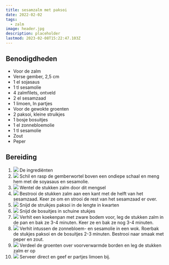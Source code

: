 ```yaml
---
title: sesamzalm met paksoi
date: 2022-02-02
tags:
  - zalm
image: header.jpg
description: placeholder
lastmod: 2023-02-08T15:22:47.103Z
---
```


## Benodigdheden

-   Voor de zalm
-   Verse gember, 2,5 cm 
-   1  el sojasaus 
-   1  tl sesamolie 
-   4  zalmfilets, ontveld 
-   2  el sesamzaad 
-   1  limoen, In partjes 
-   Voor de gewokte groenten
-   2  paksoi, kleine struikjes 
-   1  bosje bosuitjes 
-   1  el zonnebloemolie 
-   1  tl sesamolie 
-   Zout 
-   Peper 

## Bereiding

1.  ![](https://cinc-prod-west.s3.amazonaws.com/media/user-images/thumbs/1000_1000_nocrop/pxPGagymTW.jpg)  De ingrediënten 
2.  ![](https://cinc-prod-west.s3.amazonaws.com/media/user-images/thumbs/1000_1000_nocrop/m8gPYM2ie5.jpg)  Schil en rasp de gemberwortel boven een ondiepe schaal en meng hem met de soyasaus en sesamolie. 
3.  ![](https://cinc-prod-west.s3.amazonaws.com/media/user-images/thumbs/1000_1000_nocrop/8qgNQASGzZ.jpg)  Wentel de stukken zalm door dit mengsel 
4.  ![](https://cinc-prod-west.s3.amazonaws.com/media/user-images/thumbs/1000_1000_nocrop/MuHNYxVPdX.jpg)  Bestrooi de stukken zalm aan een kant met de helft van het sesamzaad. Keer ze om en strooi de rest van het sesamzaad er over. 
5.  ![](https://cinc-prod-west.s3.amazonaws.com/media/user-images/thumbs/1000_1000_nocrop/CBchNZdRku.jpg)  Snijd de struikjes paksoi in de lengte in kwarten 
6.  ![](https://cinc-prod-west.s3.amazonaws.com/media/user-images/thumbs/1000_1000_nocrop/8LYNsbzm2T.jpg)  Snijd de bosuitjes in schuine stukjes 
7.  ![](https://cinc-prod-west.s3.amazonaws.com/media/user-images/thumbs/1000_1000_nocrop/fdDwZeQC6y.jpg)  Verhit een koekenpan met zware bodem voor, leg de stukken zalm in de pan en bak ze 3-4 minuten. Keer ze en bak ze nog 3-4 minuten. 
8.  ![](https://cinc-prod-west.s3.amazonaws.com/media/user-images/thumbs/1000_1000_nocrop/qPwbUhSevY.jpg)  Verhit intussen de zonnebloem- en sesamolie in een wok. Roerbak de stukjes paksoi en de bosuitjes 2-3 minuten. Bestrooi naar smaak met peper en zout. 
9.  ![](https://cinc-prod-west.s3.amazonaws.com/media/user-images/thumbs/1000_1000_nocrop/dj8nzrgCD2.jpg)  Verdeel de groenten over voorverwarmde borden en leg de stukken zalm er op 
10.  ![](https://cinc-prod-west.s3.amazonaws.com/media/user-images/thumbs/1000_1000_nocrop/5GtfQ4mJPW.jpg)  Serveer direct en geef er partjes limoen bij.